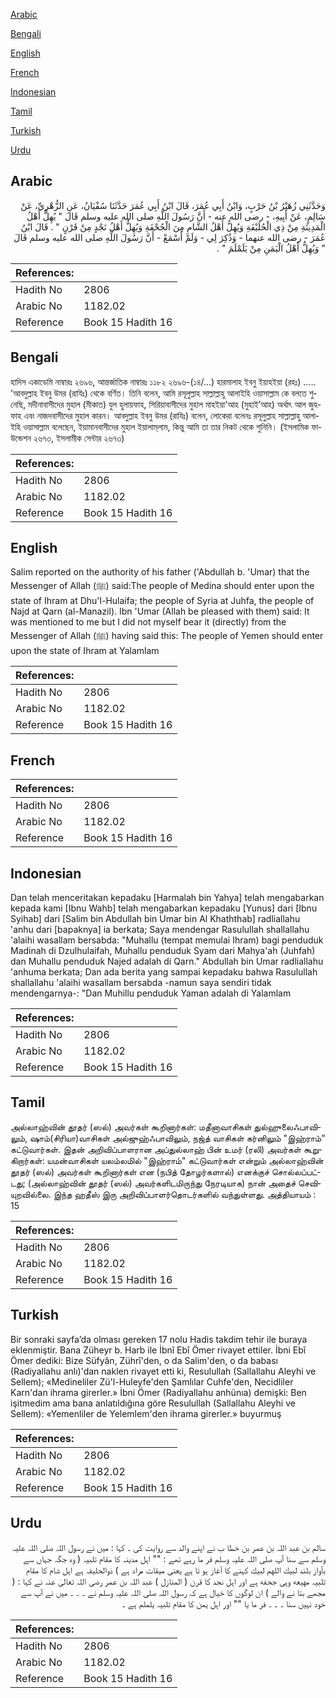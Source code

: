 [Arabic](#arabic)

[Bengali](#bengali)

[English](#english)

[French](#french)

[Indonesian](#indonesian)

[Tamil](#tamil)

[Turkish](#turkish)

[Urdu](#urdu)

## Arabic


<div dir="rtl" lang="ar" style={{fontSize:'larger',backgroundColor:'#f8f9fa',padding:20}}>
وَحَدَّثَنِي زُهَيْرُ بْنُ حَرْبٍ، وَابْنُ أَبِي عُمَرَ، قَالَ ابْنُ أَبِي عُمَرَ حَدَّثَنَا سُفْيَانُ، عَنِ الزُّهْرِيِّ، عَنْ سَالِمٍ، عَنْ أَبِيهِ، - رضى الله عنه - أَنَّ رَسُولَ اللَّهِ صلى الله عليه وسلم قَالَ ‏"‏ يُهِلُّ أَهْلُ الْمَدِينَةِ مِنْ ذِي الْحُلَيْفَةِ وَيُهِلُّ أَهْلُ الشَّامِ مِنَ الْجُحْفَةِ وَيُهِلُّ أَهْلُ نَجْدٍ مِنْ قَرْنٍ ‏"‏ ‏.‏ قَالَ ابْنُ عُمَرَ - رضى الله عنهما - وَذُكِرَ لِي - وَلَمْ أَسْمَعْ - أَنَّ رَسُولَ اللَّهِ صلى الله عليه وسلم قَالَ ‏"‏ وَيُهِلُّ أَهْلُ الْيَمَنِ مِنْ يَلَمْلَمَ ‏"‏ ‏.‏
</div>
<div style={{backgroundColor:'#f8f9fa',padding:20, marginBottom: 10}}><table> <thead> <tr> <th>References:</th> <th></th> </tr> </thead> <tbody><tr><td>Hadith No</td><td>2806</td></tr><tr><td>Arabic No</td><td>1182.02</td></tr><tr><td>Reference</td><td>Book 15 Hadith 16</td></tr></tbody></table></div>

## Bengali


<div dir="ltr" lang="bn" style={{fontSize:'larger',backgroundColor:'#f8f9fa',padding:20}}>
হাদিস একাডেমি নাম্বারঃ ২৬৯৬, আন্তর্জাতিক নাম্বারঃ ১১৮২ ২৬৯৬-(১৪/...) হারমালাহ ইবনু ইয়াহইয়া (রহঃ) ..... 'আবদুল্লাহ ইবনু উমর (রাযিঃ) থেকে বর্ণিত। তিনি বলেন, আমি রসূলুল্লাহ সাল্লাল্লাহু আলাইহি ওয়াসাল্লাম কে বলতে শুনেছি, মদীনাবাসীদের মুহাল (মীকাত) যুল হুলায়ফাহ, সিরিয়াবাসীদের মুহাল মাহইয়া'আহ (মুহাই’আহ) অর্থাৎ আল জুহফাহ এবং নাজদবাসীদের মুহাল কারন। আবদুল্লাহ ইবনু উমর (রাযিঃ) বলেন, লোকেরা বলেনঃ রসূলুল্লাহ সাল্লাল্লাহু আলাইহি ওয়াসাল্লাম বলেছেন, ইয়ামানবাসীদের মুহাল ইয়ালাম্‌লাম, কিন্তু আমি তা তার নিকট থেকে শুনিনি। (ইসলামিক ফাউন্ডেশন ২৬৭৩, ইসলামীক সেন্টার ২৬৭৩)
</div>
<div style={{backgroundColor:'#f8f9fa',padding:20, marginBottom: 10}}><table> <thead> <tr> <th>References:</th> <th></th> </tr> </thead> <tbody><tr><td>Hadith No</td><td>2806</td></tr><tr><td>Arabic No</td><td>1182.02</td></tr><tr><td>Reference</td><td>Book 15 Hadith 16</td></tr></tbody></table></div>

## English


<div dir="ltr" lang="en" style={{fontSize:'larger',backgroundColor:'#f8f9fa',padding:20}}>
Salim reported on the authority of his father ('Abdullah b. 'Umar) that the Messenger of Allah (ﷺ) said:The people of Medina should enter upon the state of Ihram at Dhu'l-Hulaifa; the people of Syria at Juhfa, the people of Najd at Qarn (al-Manazil). Ibn 'Umar (Allah be pleased with them) said: It was mentioned to me but I did not myself bear it (directly) from the Messenger of Allah (ﷺ) having said this: The people of Yemen should enter upon the state of Ihram at Yalamlam
</div>
<div style={{backgroundColor:'#f8f9fa',padding:20, marginBottom: 10}}><table> <thead> <tr> <th>References:</th> <th></th> </tr> </thead> <tbody><tr><td>Hadith No</td><td>2806</td></tr><tr><td>Arabic No</td><td>1182.02</td></tr><tr><td>Reference</td><td>Book 15 Hadith 16</td></tr></tbody></table></div>

## French


<div dir="ltr" lang="fr" style={{fontSize:'larger',backgroundColor:'#f8f9fa',padding:20}}>

</div>
<div style={{backgroundColor:'#f8f9fa',padding:20, marginBottom: 10}}><table> <thead> <tr> <th>References:</th> <th></th> </tr> </thead> <tbody><tr><td>Hadith No</td><td>2806</td></tr><tr><td>Arabic No</td><td>1182.02</td></tr><tr><td>Reference</td><td>Book 15 Hadith 16</td></tr></tbody></table></div>

## Indonesian


<div dir="ltr" lang="id" style={{fontSize:'larger',backgroundColor:'#f8f9fa',padding:20}}>
Dan telah menceritakan kepadaku [Harmalah bin Yahya] telah mengabarkan kepada kami [Ibnu Wahb] telah mengabarkan kepadaku [Yunus] dari [Ibnu Syihab] dari [Salim bin Abdullah bin Umar bin Al Khaththab] radliallahu 'anhu dari [bapaknya] ia berkata; Saya mendengar Rasulullah shallallahu 'alaihi wasallam bersabda: "Muhallu (tempat memulai Ihram) bagi penduduk Madinah di Dzulhulaifah, Muhallu penduduk Syam dari Mahya'ah (Juhfah) dan Muhallu penduduk Najed adalah di Qarn." Abdullah bin Umar radliallahu 'anhuma berkata; Dan ada berita yang sampai kepadaku bahwa Rasulullah shallallahu 'alaihi wasallam bersabda -namun saya sendiri tidak mendengarnya-: "Dan Muhillu penduduk Yaman adalah di Yalamlam
</div>
<div style={{backgroundColor:'#f8f9fa',padding:20, marginBottom: 10}}><table> <thead> <tr> <th>References:</th> <th></th> </tr> </thead> <tbody><tr><td>Hadith No</td><td>2806</td></tr><tr><td>Arabic No</td><td>1182.02</td></tr><tr><td>Reference</td><td>Book 15 Hadith 16</td></tr></tbody></table></div>

## Tamil


<div dir="ltr" lang="ta" style={{fontSize:'larger',backgroundColor:'#f8f9fa',padding:20}}>
அல்லாஹ்வின் தூதர் (ஸல்) அவர்கள் கூறினார்கள்: மதீனாவாசிகள் துல்ஹுலைஃபாவிலும், ஷாம்(சிரியா)வாசிகள் அல்ஜுஹ்ஃபாவிலும், நஜ்த் வாசிகள் கர்னிலும் "இஹ்ராம்" கட்டுவார்கள். இதன் அறிவிப்பாளரான அப்துல்லாஹ் பின் உமர் (ரலி) அவர்கள் கூறுகிறார்கள்: யமன்வாசிகள் யலம்லமில் "இஹ்ராம்" கட்டுவார்கள் என்றும் அல்லாஹ்வின் தூதர் (ஸல்) அவர்கள் கூறினார்கள் என (நபித் தோழர்களால்) எனக்குச் சொல்லப்பட்டது; (அல்லாஹ்வின் தூதர் (ஸல்) அவர்களிடமிருந்து நேரடியாக) நான் அதைச் செவியுறவில்லை. இந்த ஹதீஸ் இரு அறிவிப்பாளர்தொடர்களில் வந்துள்ளது. அத்தியாயம் : 15
</div>
<div style={{backgroundColor:'#f8f9fa',padding:20, marginBottom: 10}}><table> <thead> <tr> <th>References:</th> <th></th> </tr> </thead> <tbody><tr><td>Hadith No</td><td>2806</td></tr><tr><td>Arabic No</td><td>1182.02</td></tr><tr><td>Reference</td><td>Book 15 Hadith 16</td></tr></tbody></table></div>

## Turkish


<div dir="ltr" lang="tr" style={{fontSize:'larger',backgroundColor:'#f8f9fa',padding:20}}>
Bir sonraki sayfa’da olması gereken 17 nolu Hadis takdim tehir ile buraya eklenmiştir. Bana Züheyr b. Harb ile İbnî Ebî Ömer rivayet ettiler. İbni Ebî Ömer dediki: Bize Süfyân, Zührî'den, o da Salim'den, o da babası (Radiyallahu anlı)'dan naklen rivayet etti ki, Resulullah (Sallallahu Aleyhi ve Sellem); «Medineliler Zü'l-Huleyfe'den Şamlılar Cuhfe'den, Necidliler Karn'dan ihrama girerler.» İbni Ömer (Radiyallahu anhünıa) demişki: Ben işitmedim ama bana anlatıldığına göre Resulullah (Sallallahu Aleyhi ve Sellem): «Yemenliler de Yelemlem'den ihrama girerler.» buyurmuş
</div>
<div style={{backgroundColor:'#f8f9fa',padding:20, marginBottom: 10}}><table> <thead> <tr> <th>References:</th> <th></th> </tr> </thead> <tbody><tr><td>Hadith No</td><td>2806</td></tr><tr><td>Arabic No</td><td>1182.02</td></tr><tr><td>Reference</td><td>Book 15 Hadith 16</td></tr></tbody></table></div>

## Urdu


<div dir="rtl" lang="ur" style={{fontSize:'larger',backgroundColor:'#f8f9fa',padding:20}}>
سالم بن عبد اللہ بن عمر بن خطا ب نے اپنے والد سے روایت کی ۔ کہا : میں نے رسول اللہ صلی اللہ علیہ وسلم سے سنا آپ صلی اللہ علیہ وسلم فر ما رہے تھے : "" اہل مدینہ کا مقام تلبیہ ( وہ جگہ جہاں سے بآواز بلند لبيك اللهم لبيك کہنے کا آغاز ہو تا ہے یعنی میقات مراد ہے ) ذوالحلیفہ ہے اہل شام کا مقام تلبیہ مهيعه وہی جحفه ہے اور اہل نجد کا قرن ( المنازل ) عبد اللہ بن عمر رضی اللہ تعالیٰ عنہ نے کہا : ( مجھے بتا نے والے ) ان لوگوں کا خیال ہے کہ رسول اللہ صلی اللہ علیہ وسلم نے ۔ ۔ ۔ میں نے آپ سے خود نہیں سنا ۔ ۔ ۔ فر ما یا "" اور اہل یمن کا مقام تلبیہ یلملم ہے ۔
</div>
<div style={{backgroundColor:'#f8f9fa',padding:20, marginBottom: 10}}><table> <thead> <tr> <th>References:</th> <th></th> </tr> </thead> <tbody><tr><td>Hadith No</td><td>2806</td></tr><tr><td>Arabic No</td><td>1182.02</td></tr><tr><td>Reference</td><td>Book 15 Hadith 16</td></tr></tbody></table></div>